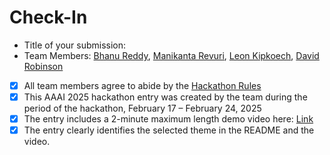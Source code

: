 # Check-In

- Title of your submission: 
- Team Members: [Bhanu Reddy](mailto:bhanureddychada@icloud.com), [Manikanta Revuri](mailto:manikantarevuri01@gmail.com), [Leon Kipkoech](mailto:leonkipkoech00@gmail.com), [David Robinson](mailto:)
- [x] All team members agree to abide by the [Hackathon Rules](https://aaai.org/conference/aaai/aaai-25/hackathon/)
- [x] This AAAI 2025 hackathon entry was created by the team during the period of the hackathon, February 17 – February 24, 2025
- [x] The entry includes a 2-minute maximum length demo video here: [Link](https://your-link.com)
- [x] The entry clearly identifies the selected theme in the README and the video.
